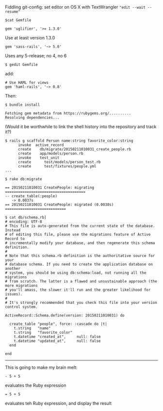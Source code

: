 






Fiddling git-config: set editor on OS X with TextWrangler `"edit --wait --resume"`




`$cat Gemfile`


`gem 'uglifier', '>= 1.3.0'`

Use at least version 1.3.0

`gem 'sass-rails', '~> 5.0'`

Uses any 5-release; no 4, no 6

`$ gedit Gemfile`

add:

```
# Use HAML for views
gem 'haml-rails', '~> 0.8'
```

Then:

```
$ bundle install

Fetching gem metadata from https://rubygems.org/..........
Resolving dependencies...
```

(Would it be worthwhile to link the shell history into the repository and track it?)


```
$ rails g scaffold Person name:string favorite_color:string
      invoke  active_record
      create    db/migrate/20150211010031_create_people.rb
      create    app/models/person.rb
      invoke    test_unit
      create      test/models/person_test.rb
      create      test/fixtures/people.yml
...
```

```
$ rake db:migrate

== 20150211010031 CreatePeople: migrating =====================================
-- create_table(:people)
   -> 0.0037s
== 20150211010031 CreatePeople: migrated (0.0038s) ============================
```

```
$ cat db/schema.rb] 
# encoding: UTF-8
# This file is auto-generated from the current state of the database. Instead
# of editing this file, please use the migrations feature of Active Record to
# incrementally modify your database, and then regenerate this schema definition.
#
# Note that this schema.rb definition is the authoritative source for your
# database schema. If you need to create the application database on another
# system, you should be using db:schema:load, not running all the migrations
# from scratch. The latter is a flawed and unsustainable approach (the more migrations
# you'll amass, the slower it'll run and the greater likelihood for issues).
#
# It's strongly recommended that you check this file into your version control system.

ActiveRecord::Schema.define(version: 20150211010031) do

  create_table "people", force: :cascade do |t|
    t.string   "name"
    t.string   "favorite_color"
    t.datetime "created_at",     null: false
    t.datetime "updated_at",     null: false
  end

end
```

----

This is going to make my brain melt:

```haml
- 5 + 5
```
evaluates the Ruby expression

```haml
= 5 + 5
```

evaluates teh Ruby expression, and display the result









